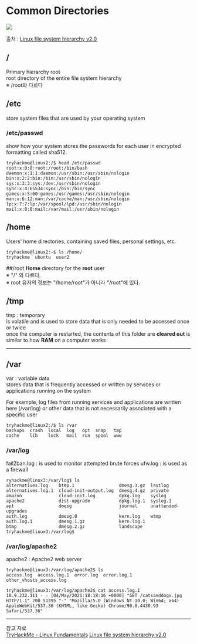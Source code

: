 # Common Directories



<img src="https://www.blackmoreops.com/wp-content/uploads/2015/06/Linux-file-system-hierarchy-v2.0-600px-blackMORE-Ops.png">

출처 : [Linux file system hierarchy v2.0](https://www.blackmoreops.com/2015/06/18/linux-file-system-hierarchy-v2-0/)


## /

Primary hierarchy root   
root directory of the entire file system hierarchy   
※ /root와 다르다 

## /etc
store system files that are used by your operating system


### /etc/passwd
show how your system stores the passwords for each user in encrypted formatting called sha512.
```
tryhackme@linux2:/$ head /etc/passwd
root:x:0:0:root:/root:/bin/bash
daemon:x:1:1:daemon:/usr/sbin:/usr/sbin/nologin
bin:x:2:2:bin:/bin:/usr/sbin/nologin
sys:x:3:3:sys:/dev:/usr/sbin/nologin
sync:x:4:65534:sync:/bin:/bin/sync
games:x:5:60:games:/usr/games:/usr/sbin/nologin
man:x:6:12:man:/var/cache/man:/usr/sbin/nologin
lp:x:7:7:lp:/var/spool/lpd:/usr/sbin/nologin
mail:x:8:8:mail:/var/mail:/usr/sbin/nologin
```


## /home
Users’ home directories, containing saved files, personal settings, etc.
```
tryhackme@linux2:~$ ls /home/
tryhackme  ubuntu  user2
```


##/root
**Home** directory for the **root** user      
※ "/" 와 다르다.    
※ root 유저의 정보는 "/home/root"가 아니라 "/root"에 있다.




## /tmp
tmp : temporary   
is volatile and is used to store data that is only needed to be accessed once or twice   
once the computer is restarted, the contents of this folder are **cleared out**
is similar to how **RAM** on a computer works


---

## /var

var : variable data   
stores data that is frequently accessed or written by services or applications running on the system
   
For example, log files from running services and applications are written here (/var/log)
or other data that is not necessarily associated with a specific user
```
tryhackme@linux2:/$ ls /var
backups  crash  local  log   opt  snap   tmp
cache    lib    lock   mail  run  spool  www
```

### /var/log
fail2ban.log : is used to monitor attempted brute forces
ufw.log : is used as a firewall

```
ryhackme@linux3:/var/log$ ls
alternatives.log    btmp.1                 dmesg.3.gz  lastlog
alternatives.log.1  cloud-init-output.log  dmesg.4.gz  private
amazon              cloud-init.log         dpkg.log    syslog
apache2             dist-upgrade           dpkg.log.1  syslog.1
apt                 dmesg                  journal     unattended-upgrades
auth.log            dmesg.0                kern.log    wtmp
auth.log.1          dmesg.1.gz             kern.log.1
btmp                dmesg.2.gz             landscape
tryhackme@linux3:/var/log$ 
```

### /var/log/apache2
apache2 : Apache2 web server
```
tryhackme@linux3:/var/log/apache2$ ls
access.log  access.log.1  error.log  error.log.1  other_vhosts_access.log

tryhackme@linux3:/var/log/apache2$ cat access.log.1
10.9.232.111 - - [04/May/2021:18:18:16 +0000] "GET /catsanddogs.jpg HTTP/1.1" 200 51395 "-" "Mozilla/5.0 (Windows NT 10.0; Win64; x64) AppleWebKit/537.36 (KHTML, like Gecko) Chrome/90.0.4430.93 Safari/537.36"
```


---
참고 자료   
[TryHackMe - Linux Fundamentals](https://tryhackme.com/module/linux-fundamentals)
[Linux file system hierarchy v2.0](https://www.blackmoreops.com/2015/06/18/linux-file-system-hierarchy-v2-0/)
